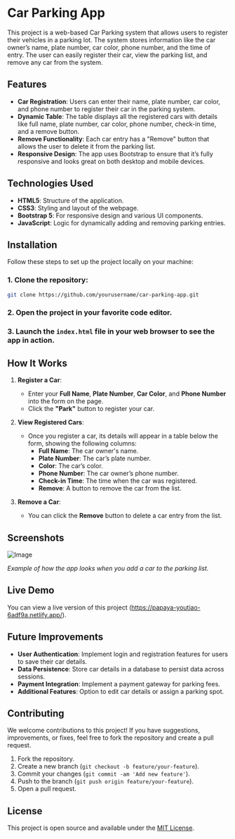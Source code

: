 # Car Parking App

This project is a web-based Car Parking system that allows users to register their vehicles in a parking lot. The system stores information like the car owner’s name, plate number, car color, phone number, and the time of entry. The user can easily register their car, view the parking list, and remove any car from the system.

## Features

- **Car Registration**: Users can enter their name, plate number, car color, and phone number to register their car in the parking system.
- **Dynamic Table**: The table displays all the registered cars with details like full name, plate number, car color, phone number, check-in time, and a remove button.
- **Remove Functionality**: Each car entry has a "Remove" button that allows the user to delete it from the parking list.
- **Responsive Design**: The app uses Bootstrap to ensure that it’s fully responsive and looks great on both desktop and mobile devices.

## Technologies Used

- **HTML5**: Structure of the application.
- **CSS3**: Styling and layout of the webpage.
- **Bootstrap 5**: For responsive design and various UI components.
- **JavaScript**: Logic for dynamically adding and removing parking entries.

## Installation

Follow these steps to set up the project locally on your machine:

### 1. Clone the repository:
```bash
git clone https://github.com/yourusername/car-parking-app.git
```

### 2. Open the project in your favorite code editor.

### 3. Launch the `index.html` file in your web browser to see the app in action.

## How It Works

1. **Register a Car**: 
   - Enter your **Full Name**, **Plate Number**, **Car Color**, and **Phone Number** into the form on the page.
   - Click the **"Park"** button to register your car.
   
2. **View Registered Cars**:
   - Once you register a car, its details will appear in a table below the form, showing the following columns:
     - **Full Name**: The car owner's name.
     - **Plate Number**: The car’s plate number.
     - **Color**: The car’s color.
     - **Phone Number**: The car owner’s phone number.
     - **Check-in Time**: The time when the car was registered.
     - **Remove**: A button to remove the car from the list.

3. **Remove a Car**:
   - You can click the **Remove** button to delete a car entry from the list. 

## Screenshots

![Image](https://github.com/user-attachments/assets/eba88142-4d03-4524-8527-1ca2a83a46e4)

*Example of how the app looks when you add a car to the parking list.*

## Live Demo

You can view a live version of this project (https://papaya-youtiao-6adf9a.netlify.app/).

## Future Improvements

- **User Authentication**: Implement login and registration features for users to save their car details.
- **Data Persistence**: Store car details in a database to persist data across sessions.
- **Payment Integration**: Implement a payment gateway for parking fees.
- **Additional Features**: Option to edit car details or assign a parking spot.

## Contributing

We welcome contributions to this project! If you have suggestions, improvements, or fixes, feel free to fork the repository and create a pull request.

1. Fork the repository.
2. Create a new branch (`git checkout -b feature/your-feature`).
3. Commit your changes (`git commit -am 'Add new feature'`).
4. Push to the branch (`git push origin feature/your-feature`).
5. Open a pull request.

## License

This project is open source and available under the [MIT License](LICENSE).

